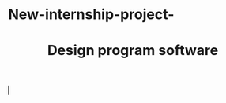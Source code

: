 # New-internship-project-
<!DOCTYPE html>
<html>
<head>
  <title>Design program software</title>
  <style>
    /* Add your custom CSS styles here */
    canvas {
      border: 1px solid black;
    }
  </style>
</head>
<body>
  <header>
    <h1>Design program software</h1>
  </header>

  <main>
    <canvas id="canvas" width="800" height="600"></canvas>
  </main>

  <script>
    // Add your JavaScript code here
    const canvas = document.getElementById('canvas');
    const ctx = canvas.getContext('2d');

    // Example: Draw a rectangle
    ctx.fillStyle = 'red';
    ctx.fillRect(100, 100, 200, 150);
  </script>
</body>
</html>
